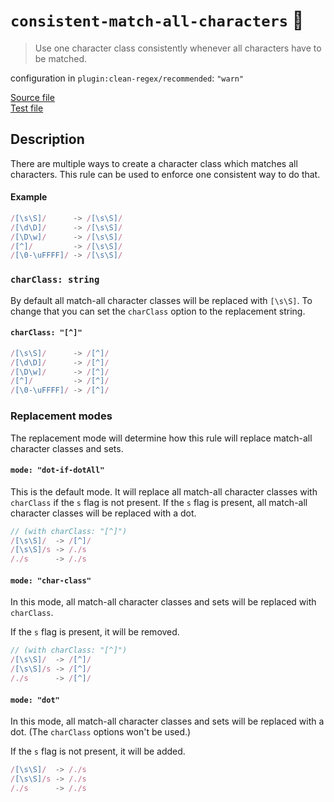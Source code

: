 # `consistent-match-all-characters` :wrench:

> Use one character class consistently whenever all characters have to be
> matched.

configuration in `plugin:clean-regex/recommended`: `"warn"`

<!-- prettier-ignore -->
[Source file](https://github.com/RunDevelopment/eslint-plugin-clean-regex/blob/master/lib/rules/consistent-match-all-characters.ts) <br> [Test file](https://github.com/RunDevelopment/eslint-plugin-clean-regex/blob/master/tests/lib/rules/consistent-match-all-characters.ts)

## Description

There are multiple ways to create a character class which matches all
characters. This rule can be used to enforce one consistent way to do that.

#### Example

<!-- prettier-ignore -->
```js
/[\s\S]/      -> /[\s\S]/
/[\d\D]/      -> /[\s\S]/
/[\D\w]/      -> /[\s\S]/
/[^]/         -> /[\s\S]/
/[\0-\uFFFF]/ -> /[\s\S]/
```

### `charClass: string`

By default all match-all character classes will be replaced with `[\s\S]`. To
change that you can set the `charClass` option to the replacement string.

#### `charClass: "[^]"`

<!-- prettier-ignore -->
```js
/[\s\S]/      -> /[^]/
/[\d\D]/      -> /[^]/
/[\D\w]/      -> /[^]/
/[^]/         -> /[^]/
/[\0-\uFFFF]/ -> /[^]/
```

### Replacement modes

The replacement mode will determine how this rule will replace match-all
character classes and sets.

#### `mode: "dot-if-dotAll"`

This is the default mode. It will replace all match-all character classes with
`charClass` if the `s` flag is not present. If the `s` flag is present, all
match-all character classes will be replaced with a dot.

<!-- prettier-ignore -->
```js
// (with charClass: "[^]")
/[\s\S]/  -> /[^]/
/[\s\S]/s -> /./s
/./s      -> /./s
```

#### `mode: "char-class"`

In this mode, all match-all character classes and sets will be replaced with
`charClass`.

If the `s` flag is present, it will be removed.

<!-- prettier-ignore -->
```js
// (with charClass: "[^]")
/[\s\S]/  -> /[^]/
/[\s\S]/s -> /[^]/
/./s      -> /[^]/
```

#### `mode: "dot"`

In this mode, all match-all character classes and sets will be replaced with a
dot. (The `charClass` options won't be used.)

If the `s` flag is not present, it will be added.

<!-- prettier-ignore -->
```js
/[\s\S]/  -> /./s
/[\s\S]/s -> /./s
/./s      -> /./s
```
